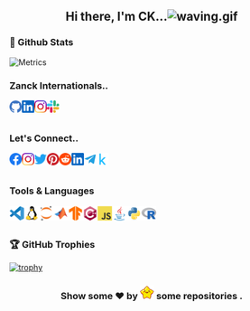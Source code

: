 <h2 align="center">Hi there, I'm CK...<img src="https://raw.githubusercontent.com/liginthomasck/liginthomasck/master/assets/waving.gif" alt="waving.gif" width=27px></h2>

### 🚀 Github Stats

![Metrics](https://metrics.lecoq.io/liginthomasck?template=classic&repositories.forks=true&base.metadata=0&languages=1&lines=1&discussions=1&tweets=1&languages.limit=8&languages.sections=most-used&languages.colors=github&languages.threshold=0%25&languages.indepth=true&languages.categories=markup%2C%20programming&languages.recent.categories=markup%2C%20programming&languages.recent.load=300&languages.recent.days=14&tweets.attachments=true&tweets.limit=3&tweets.user=.user.twitter&config.timezone=Asia%2FCalcutta)
<!--<img src="https://raw.githubusercontent.com/liginthomasck/liginthomasck/master/assets/Handshake.gif" alt="Handshake.gif" width=40px>-->
### Zanck Internationals..

[<img align="left" alt="Ligin Thomas CK | Instagram" width="22px" src="https://raw.githubusercontent.com/liginthomasck/liginthomasck/master/assets/git.svg" />](https://github.com/Zanck-Internationals/)
[<img align="left" alt="Ligin Thomas CK | Linkedin" width="22px" src="https://raw.githubusercontent.com/liginthomasck/liginthomasck/master/assets/linkedin.svg" />](https://www.linkedin.com/company/zanck-internationals/)
[<img align="left" alt="Ligin Thomas CK | Instagram" width="22px" src="https://raw.githubusercontent.com/liginthomasck/liginthomasck/master/assets/instagram.svg" />](https://www.instagram.com/zanck.in/)
[<img align="left" alt="Ligin Thomas CK | Slack" width="22px" src="https://raw.githubusercontent.com/liginthomasck/liginthomasck/master/assets/slack.svg" />](https://zanckinternationals.slack.com)
<br/>
<br/>

### Let's Connect..

[<img align="left" alt="Ligin Thomas CK | Facebook" width="22px" src="https://raw.githubusercontent.com/liginthomasck/liginthomasck/master/assets/facebook.svg" />](https://www.facebook.com/liginthomasck)
[<img align="left" alt="Ligin Thomas CK | Instagram" width="22px" src="https://raw.githubusercontent.com/liginthomasck/liginthomasck/master/assets/instagram.svg" />](https://www.instagram.com/liginthomasck)
[<img align="left" alt="Ligin Thomas CK | Twitter" width="22px" src="https://raw.githubusercontent.com/liginthomasck/liginthomasck/master/assets/twitter.svg" />](https://twitter.com/liginthomasck?)
[<img align="left" alt="Ligin Thomas CK | Pinterest" width="22px" src="https://raw.githubusercontent.com/liginthomasck/liginthomasck/master/assets/pinterest.svg" />](https://in.pinterest.com/liginthomasck/)
[<img align="left" alt="Ligin Thomas CK | Reddit" width="22px" src="https://raw.githubusercontent.com/liginthomasck/liginthomasck/master/assets/reddit.svg" />](https://www.reddit.com/user/Ciya_Khan)
[<img align="left" alt="Ligin Thomas CK | Linkedin" width="22px" src="https://raw.githubusercontent.com/liginthomasck/liginthomasck/master/assets/linkedin.svg" />](https://www.linkedin.com/in/liginthomasck/)
[<img align="left" alt="Ligin Thomas CK | telegram" width="22px" src="https://raw.githubusercontent.com/liginthomasck/liginthomasck/master/assets/telegram.svg" />](https://t.me/liginthomasck)
[<img align="left" alt="Ligin Thomas CK | Kaggle" width="22px" src="https://raw.githubusercontent.com/liginthomasck/liginthomasck/master/assets/kaggle.svg" />](https://www.kaggle.com/ciyakhan)
<br/>
<br/>

### Tools & Languages

[<img align="left" alt="Cpp" width="26px" src="https://raw.githubusercontent.com/liginthomasck/liginthomasck/master/assets/vscode.svg" />](CiyaKhan)
[<img align="left" alt="Cpp" width="26px" src="https://raw.githubusercontent.com/liginthomasck/liginthomasck/master/assets/linux.svg" />](CiyaKhan)
[<img align="left" alt="Cpp" width="26px" src="https://raw.githubusercontent.com/liginthomasck/liginthomasck/master/assets/jupyter.svg" />](CiyaKhan)
[<img align="left" alt="Cpp" width="26px" src="https://raw.githubusercontent.com/liginthomasck/liginthomasck/master/assets/matlab.svg" />](CiyaKhan)
[<img align="left" alt="Cpp" width="26px" src="https://raw.githubusercontent.com/liginthomasck/liginthomasck/master/assets/tensorflow.svg" />](CiyaKhan)
[<img align="left" alt="Cpp" width="26px" src="https://raw.githubusercontent.com/liginthomasck/liginthomasck/master/assets/cplusplus.svg" />](CiyaKhan)
[<img align="left" alt="Cpp" width="26px" src="https://raw.githubusercontent.com/liginthomasck/liginthomasck/master/assets/javascript.svg" />](CiyaKhan)
[<img align="left" alt="Cpp" width="26px" src="https://raw.githubusercontent.com/liginthomasck/liginthomasck/master/assets/java.svg" />](CiyaKhan)
[<img align="left" alt="Cpp" width="26px" src="https://raw.githubusercontent.com/liginthomasck/liginthomasck/master/assets/python.svg" />](CiyaKhan)
[<img align="left" alt="Cpp" width="26px" src="https://raw.githubusercontent.com/liginthomasck/liginthomasck/master/assets/r.svg" />](CiyaKhan)
<br/>
<br/>

### 🏆 GitHub Trophies

[![trophy](https://github-profile-trophy.vercel.app/?username=liginthomasck&margin-w=5&margin-h=5&column=7&row=1)](CiyaKhan)
<!--<img width="350px" src="https://camo.githubusercontent.com/12e0d68f4910f6b0bb4358a6e600ddda201427e01ed1bcf264258900109ea9c6/68747470733a2f2f696d6775722e636f6d2f5a396e317935532e676966">
------------------------------------------------------------------------------------------------------------------------------------------------------------------------------
![](https://github-profile-summary-cards.vercel.app/api/cards/profile-details?username=liginthomasck&theme=github_dark)
![](https://github-profile-summary-cards.vercel.app/api/cards/productive-time?username=liginthomasck&theme=github_dark)
![](https://github-profile-summary-cards.vercel.app/api/cards/most-commit-language?username=liginthomasck&theme=github_dark)

<br/>

  <img height="170" align="left" src="https://github-readme-stats.vercel.app/api?username=liginthomasck&show_icons=true&theme=flat&count_private=true&include_all_commits=true" />
  <img src="https://github-readme-stats.vercel.app/api/top-langs/?username=liginthomasck&layout=compact&theme=flat" />
<br/>

<!--START_SECTION:waka
  <img align="left" src="http://img.shields.io/badge/Profile%20Views-14-blue" />
  <br/>
  <img src="https://img.shields.io/badge/From%20Hello%20World%20I%27ve%20Written-1.9%20million%20lines%20of%20code-blue" />
  
[![Readme Card](https://github-readme-stats.vercel.app/api/pin/?username=liginthomasck&repo=cars-databook&theme=github_dark)](https://github.com/liginthomasck/cars-databook)

[![Readme Card](https://github-readme-stats.vercel.app/api/pin/?username=liginthomasck&repo=liginthomasck&theme=github_dark)](https://github.com/liginthomasck/liginthomasck)
![Metrics](https://metrics.lecoq.io/liginthomasck?)https://github.com/lowlighter/metrics

<!--![Metrics](https://metrics.lecoq.io/liginthomasck?template=classic&repositories.forks=true&base.metadata=0&isocalendar=1&languages=1&introduction=1&stars=1&people=1&gists=1&followup=1&lines=1&activity=1&achievements=1&discussions=1&notable=1&repositories=1&tweets=1&stackoverflow=1&repositories=100&repositories.batch=100&repositories.forks=true&repositories.affiliations=owner&licenses.ratio=yes&licenses.legal=yes&isocalendar.duration=half-year&languages.limit=8&languages.sections=recently-used,most-used&languages.colors=github&languages.threshold=0%25&languages.indepth=false&languages.categories=markup%2C%20programming&languages.recent.categories=markup%2C%20programming&languages.recent.load=1000&languages.recent.days=365&introduction.title=true&languages.details=bytes-size,percentage&habits.from=1000&habits.days=30&habits.facts=yes&habits.charts=yes&habits.trim=yes&stars.limit=4&people.limit=24&people.size=28&people.types=followers%2C%20following&people.identicons=false&people.shuffle=false&followup.sections=repositories&activity.limit=5&activity.load=300&activity.days=14&activity.filter=all&activity.visibility=all&activity.timestamps=true&achievements.threshold=C&achievements.secrets=true&achievements.display=detailed&achievements.limit=0&notable.repositories=true&repositories.featured=liginthomasck%2FCrops-India-Book%2C%20liginthomasck%2FAccident-Rate-Book%2C%20liginthomasck%2FCars-databook%2C%20liginthomasck%2FLogin-Page-Email-Verification-PHP%2C%20liginthomasck%2Feaoll-ecomm-workflow&tweets.attachments=true&tweets.limit=4&tweets.user=.user.twitter&stackoverflow.user=15373890&stackoverflow.sections=answers-top%2C%20questions-recent&stackoverflow.limit=3&stackoverflow.lines=4&stackoverflow.lines.snippet=2&config.timezone=Asia%2FCalcutta)-->
<h3 align="center">Show some ❤ by <img src="https://raw.githubusercontent.com/liginthomasck/liginthomasck/master/assets/star.gif" height=25px width=25px> some repositories .</h3>
